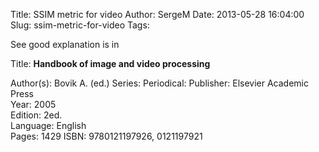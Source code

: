 Title: SSIM metric for video
Author: SergeM
Date: 2013-05-28 16:04:00
Slug: ssim-metric-for-video
Tags: 

See good explanation is in

Title: **Handbook of image and video processing&nbsp;**<div>Author(s): Bovik A. (ed.)
Series: Periodical: 
Publisher: Elsevier Academic Press&nbsp;</div><div>Year: 2005&nbsp;</div><div>Edition: 2ed.</div><div>Language: English&nbsp;</div><div>Pages: 1429
ISBN: 9780121197926, 0121197921</div></div>